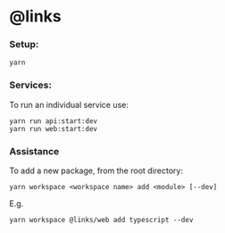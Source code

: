 # @links

### Setup:

```
yarn
```

### Services:

To run an individual service use:

```
yarn run api:start:dev
yarn run web:start:dev
```

### Assistance

To add a new package, from the root directory:

```
yarn workspace <workspace name> add <module> [--dev]
```

E.g.
```
yarn workspace @links/web add typescript --dev
```
